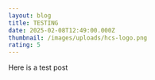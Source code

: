 ```yaml
---
layout: blog
title: TESTING
date: 2025-02-08T12:49:00.000Z
thumbnail: /images/uploads/hcs-logo.png
rating: 5
---
```

Here is a test post
